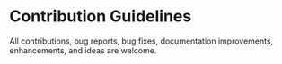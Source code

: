 # Contribution Guidelines  
All contributions, bug reports, bug fixes, documentation improvements, enhancements, and ideas are welcome.  
